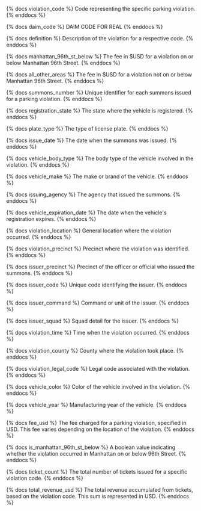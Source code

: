 {% docs violation_code %}
Code representing the specific parking violation.
{% enddocs %}

{% docs daim_code %}
DAIM CODE FOR REAL
{% enddocs %}

{% docs definition %}
Description of the violation for a respective code.
{% enddocs %}

{% docs manhattan_96th_st_below %}
The fee in $USD for a violation on or below Manhattan 96th Street.
{% enddocs %}

{% docs all_other_areas %}
The fee in $USD for a violation not on or below Manhattan 96th Street.
{% enddocs %}

{% docs summons_number %}
Unique identifier for each summons issued for a parking violation.
{% enddocs %}

{% docs registration_state %}
The state where the vehicle is registered.
{% enddocs %}

{% docs plate_type %}
The type of license plate.
{% enddocs %}

{% docs issue_date %}
The date when the summons was issued.
{% enddocs %}

{% docs vehicle_body_type %}
The body type of the vehicle involved in the violation.
{% enddocs %}

{% docs vehicle_make %}
The make or brand of the vehicle.
{% enddocs %}

{% docs issuing_agency %}
The agency that issued the summons.
{% enddocs %}

{% docs vehicle_expiration_date %}
The date when the vehicle's registration expires.
{% enddocs %}

{% docs violation_location %}
General location where the violation occurred.
{% enddocs %}

{% docs violation_precinct %}
Precinct where the violation was identified.
{% enddocs %}

{% docs issuer_precinct %}
Precinct of the officer or official who issued the summons.
{% enddocs %}

{% docs issuer_code %}
Unique code identifying the issuer.
{% enddocs %}

{% docs issuer_command %}
Command or unit of the issuer.
{% enddocs %}

{% docs issuer_squad %}
Squad detail for the issuer.
{% enddocs %}

{% docs violation_time %}
Time when the violation occurred.
{% enddocs %}

{% docs violation_county %}
County where the violation took place.
{% enddocs %}

{% docs violation_legal_code %}
Legal code associated with the violation.
{% enddocs %}

{% docs vehicle_color %}
Color of the vehicle involved in the violation.
{% enddocs %}

{% docs vehicle_year %}
Manufacturing year of the vehicle.
{% enddocs %}

{% docs fee_usd %}
The fee charged for a parking violation, specified in USD. This fee varies depending on the location of the violation.
{% enddocs %}

{% docs is_manhattan_96th_st_below %}
A boolean value indicating whether the violation occurred in Manhattan on or below 96th Street.
{% enddocs %}

{% docs ticket_count %}
The total number of tickets issued for a specific violation code.
{% enddocs %}

{% docs total_revenue_usd %}
The total revenue accumulated from tickets, based on the violation code. This sum is represented in USD.
{% enddocs %}
